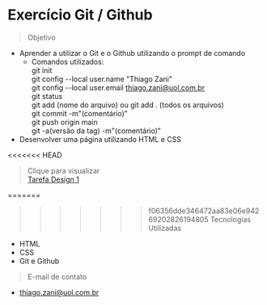 # Exercício Git / Github

>Objetivo
- Aprender a utilizar o Git e o Github utilizando o prompt de comando
    - Comandos utilizados: <br>
        git init <br>
        git config --local user.name "Thiago Zani"<br>
        git config --local user.email thiago.zani@uol.com.br<br>
        git status<br>
        git add (nome do arquivo) ou git add . (todos os arquivos)<br>
        git commit -m"(comentário)"<br>
        git push origin main<br>
        git -a(versão da tag) -m"(comentário)"<br>
- Desenvolver uma página utilizando HTML e CSS

<<<<<<< HEAD
> Clique para visualizar<br>
[Tarefa Design 1](zani19.github.io/tarefa_design_1/)

=======
>>>>>>> f06356dde346472aa83e06e94269202826194805
> Tecnologias Utilizadas
- HTML
- CSS
- Git e Github

> E-mail de contato
- thiago.zani@uol.com.br
